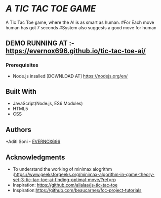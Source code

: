 
# *A TIC TAC TOE GAME*

A Tic Tac Toe game, where the AI is as smart as human.
#For Each move human has got 7 seconds
#System also suggests a good move for human


## DEMO RUNNING AT :-  https://evernox696.github.io/tic-tac-toe-ai/

### Prerequisites
* Node.js insalled [DOWNLOAD AT] https://nodejs.org/en/

## Built With

* JavaScript(Node.js, ES6 Modules)
* HTML5
* CSS

## Authors

*Aditi Soni  - [EVERNOX696](https://github.com/EVERNOX696)

## Acknowledgments

* To understand the working of minimax alogrithm :https://www.geeksforgeeks.org/minimax-algorithm-in-game-theory-set-3-tic-tac-toe-ai-finding-optimal-move/?ref=rp 
* Inspiration: https://github.com/alialaa/js-tic-tac-toe
* Inspiration:https://github.com/beaucarnes/fcc-project-tutorials
